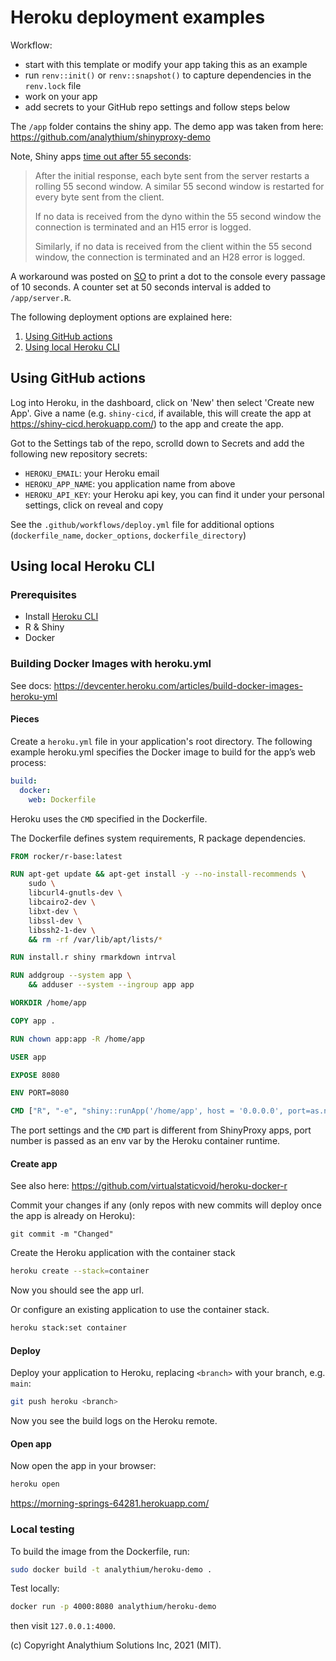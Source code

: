 # Heroku deployment examples

Workflow:

- start with this template or modify your app taking this as an example
- run `renv::init()` or `renv::snapshot()` to capture dependencies in the `renv.lock` file
- work on your app
- add secrets to your GitHub repo settings and follow steps below

The `/app` folder contains the shiny app. The demo app was taken from here:
https://github.com/analythium/shinyproxy-demo

Note, Shiny apps [time out after 55 seconds](https://devcenter.heroku.com/articles/limits#http-timeouts):

> After the initial response, each byte sent from the server restarts a rolling 55 second window. A similar 55 second window is restarted for every byte sent from the client.
>
> If no data is received from the dyno within the 55 second window the connection is terminated and an H15 error is logged.
>
> Similarly, if no data is received from the client within the 55 second window, the connection is terminated and an H28 error is logged.

A workaround was posted on [SO](https://stackoverflow.com/questions/54594781/how-to-prevent-a-shiny-app-from-being-grayed-out) to print a dot to the console every passage of 10 seconds. 
A counter set at 50 seconds interval is added to `/app/server.R`.

The following deployment options are explained here:

1. [Using GitHub actions](#using-github-actions)
2. [Using local Heroku CLI](#using-local-heroku-cli)

## Using GitHub actions

Log into Heroku, in the dashboard, click on 'New' then select 'Create new App'.
Give a name (e.g. `shiny-cicd`, if available, this will create the app at https://shiny-cicd.herokuapp.com/) to the app and create the app.

Got to the Settings tab of the repo, scrolld down to Secrets and add the
following new repository secrets:

- `HEROKU_EMAIL`: your Heroku email
- `HEROKU_APP_NAME`: you application name from above
- `HEROKU_API_KEY`: your Heroku api key, you can find it under your personal settings, click on reveal and copy

See the `.github/workflows/deploy.yml` file for additional options
(`dockerfile_name`, `docker_options`, `dockerfile_directory`)

## Using local Heroku CLI

### Prerequisites

- Install [Heroku CLI](https://devcenter.heroku.com/articles/heroku-cli#download-and-install)
- R & Shiny
- Docker

### Building Docker Images with heroku.yml

See docs: https://devcenter.heroku.com/articles/build-docker-images-heroku-yml

#### Pieces

Create a `heroku.yml` file in your application's root directory. The following example heroku.yml specifies the Docker image to build for the app’s web process:

```yaml
build:
  docker:
    web: Dockerfile
```

Heroku uses the `CMD` specified in the Dockerfile.

The Dockerfile defines system requirements, R package dependencies.

```Dockerfile
FROM rocker/r-base:latest

RUN apt-get update && apt-get install -y --no-install-recommends \
    sudo \
    libcurl4-gnutls-dev \
    libcairo2-dev \
    libxt-dev \
    libssl-dev \
    libssh2-1-dev \
    && rm -rf /var/lib/apt/lists/*

RUN install.r shiny rmarkdown intrval

RUN addgroup --system app \
    && adduser --system --ingroup app app

WORKDIR /home/app

COPY app .

RUN chown app:app -R /home/app

USER app

EXPOSE 8080

ENV PORT=8080

CMD ["R", "-e", "shiny::runApp('/home/app', host = '0.0.0.0', port=as.numeric(Sys.getenv('PORT')))"]
```

The port settings and the `CMD` part is different from ShinyProxy apps,
port number is passed as an env var by the Heroku container runtime.

#### Create app

See also here: https://github.com/virtualstaticvoid/heroku-docker-r

Commit your changes if any (only  repos with new commits will deploy once the app is already on Heroku):

```git
git commit -m "Changed"
```

Create the Heroku application with the container stack

```bash
heroku create --stack=container
```

Now you should see the app url.

Or configure an existing application to use the container stack.

```bash
heroku stack:set container
```

#### Deploy

Deploy your application to Heroku, replacing `<branch>` with your branch,
e.g. `main`:

```bash
git push heroku <branch>
```

Now you see the build logs on the Heroku remote.

#### Open app

Now open the app in your browser:

```bash
heroku open
```

https://morning-springs-64281.herokuapp.com/

### Local testing

To build the image from the Dockerfile, run:

```bash
sudo docker build -t analythium/heroku-demo .
```

Test locally:

```bash
docker run -p 4000:8080 analythium/heroku-demo
```
then visit `127.0.0.1:4000`.

(c) Copyright Analythium Solutions Inc, 2021 (MIT).
